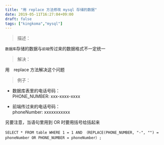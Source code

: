 ```yaml
---
title: "用 replace 方法修改 mysql 存储的数据"
date: 2019-05-11T16:27:04+09:00
draft: false
tags: ["kingkoma","mysql"]
---
```


> 描述：

`数据库`存储的数据与`前端`传过来的数据格式不一定统一

> 解决：

用　replace 方法解决这个问题

> 例子：

- 数据库表里的电话号码：</br>
PHONE_NUMBER: xxx-xxxx-xxxx

- 前端传过来的电话号码：</br>
phoneNumber: xxxxxxxxxxx

 另要注意，当语句里用到 OR 时要用括号给括起来
``` mysql
SELECT * FROM table WHERE 1 = 1 AND （REPLACE(PHONE_NUMBER, "-", "") = phoneNumber OR PHONE_NUMBER = phoneNumber）;
```

